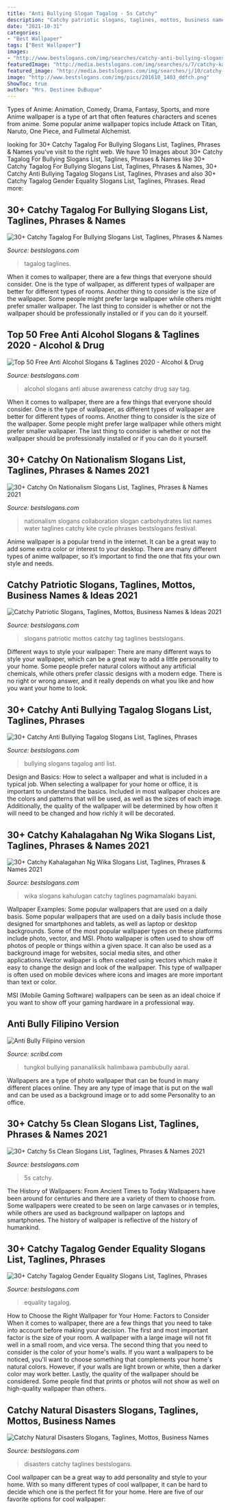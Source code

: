 ```yaml
---
title: "Anti Bullying Slogan Tagalog - 5s Catchy"
description: "Catchy patriotic slogans, taglines, mottos, business names &amp; ideas 2021"
date: "2021-10-31"
categories:
- "Best Wallpaper"
tags: ["Best Wallpaper"]
images:
- "http://www.bestslogans.com/img/searches/catchy-anti-bullying-slogans-tagalog-list-201907_2229.png"
featuredImage: "http://media.bestslogans.com/img/searches/s/7/catchy-kahalagahan-ng-wika-slogans-list-202009_1843.png"
featured_image: "http://media.bestslogans.com/img/searches/j/10/catchy-tagalog-slogans-for-bullying-list-202010_2112.png"
image: "http://www.bestslogans.com/img/pics/201610_1403_ddfch.png"
ShowToc: true
author: "Mrs. Destinee DuBuque"
---
```



Types of Anime: Animation, Comedy, Drama, Fantasy, Sports, and more
Anime wallpaper is a type of art that often features characters and scenes from anime. Some popular anime wallpaper topics include Attack on Titan, Naruto, One Piece, and Fullmetal Alchemist.

	

		
looking for 30+ Catchy Tagalog For Bullying Slogans List, Taglines, Phrases &amp; Names you've visit to the right web. We have 10 Images about 30+ Catchy Tagalog For Bullying Slogans List, Taglines, Phrases &amp; Names like 30+ Catchy Tagalog For Bullying Slogans List, Taglines, Phrases &amp; Names, 30+ Catchy Anti Bullying Tagalog Slogans List, Taglines, Phrases and also 30+ Catchy Tagalog Gender Equality Slogans List, Taglines, Phrases. Read more:
		
    
## 30+ Catchy Tagalog For Bullying Slogans List, Taglines, Phrases &amp; Names

<img loading=lazy src="http://media.bestslogans.com/img/searches/j/10/catchy-tagalog-slogans-for-bullying-list-202010_2112.png" onerror="this.onerror=null;this.src='https://tse2.mm.bing.net/th?id=OIP.YcRjgsybRszZZfsyDIDdyAHaGL&amp;pid=15.1';" alt="30+ Catchy Tagalog For Bullying Slogans List, Taglines, Phrases &amp; Names">

_Source: bestslogans.com_

>tagalog taglines. 

	

When it comes to wallpaper, there are a few things that everyone should consider. One is the type of wallpaper, as different types of wallpaper are better for different types of rooms. Another thing to consider is the size of the wallpaper. Some people might prefer large wallpaper while others might prefer smaller wallpaper. The last thing to consider is whether or not the wallpaper should be professionally installed or if you can do it yourself.

    
## Top 50 Free Anti Alcohol Slogans &amp; Taglines 2020 - Alcohol &amp; Drug

<img loading=lazy src="http://www.bestslogans.com/img/pics/201610_1403_ddfch.png" onerror="this.onerror=null;this.src='https://tse4.mm.bing.net/th?id=OIP.-yMOknn54QdUisaJvg0EoQHaHa&amp;pid=15.1';" alt="Top 50 Free Anti Alcohol Slogans &amp; Taglines 2020 - Alcohol &amp; Drug">

_Source: bestslogans.com_

>alcohol slogans anti abuse awareness catchy drug say tag. 

	

When it comes to wallpaper, there are a few things that everyone should consider. One is the type of wallpaper, as different types of wallpaper are better for different types of rooms. Another thing to consider is the size of the wallpaper. Some people might prefer large wallpaper while others might prefer smaller wallpaper. The last thing to consider is whether or not the wallpaper should be professionally installed or if you can do it yourself.

    
## 30+ Catchy On Nationalism Slogans List, Taglines, Phrases &amp; Names 2021

<img loading=lazy src="http://www.bestslogans.com/img/searches/catchy-slogans-on-nationalism-list-201802_0008.png" onerror="this.onerror=null;this.src='https://tse2.mm.bing.net/th?id=OIP.Hg3lyIjlH8kHPQbv_ZZFowHaGL&amp;pid=15.1';" alt="30+ Catchy On Nationalism Slogans List, Taglines, Phrases &amp; Names 2021">

_Source: bestslogans.com_

>nationalism slogans collaboration slogan carbohydrates list names water taglines catchy kite cycle phrases bestslogans festival. 

	

Anime wallpaper is a popular trend in the internet. It can be a great way to add some extra color or interest to your desktop. There are many different types of anime wallpaper, so it’s important to find the one that fits your own style and needs.

    
## Catchy Patriotic Slogans, Taglines, Mottos, Business Names &amp; Ideas 2021

<img loading=lazy src="http://www.bestslogans.com/img/pics/201708_1346_dgdch.png" onerror="this.onerror=null;this.src='https://tse1.mm.bing.net/th?id=OIP.YSm2f3omaGj8ZAJpU20eDgHaHa&amp;pid=15.1';" alt="Catchy Patriotic Slogans, Taglines, Mottos, Business Names &amp; Ideas 2021">

_Source: bestslogans.com_

>slogans patriotic mottos catchy tag taglines bestslogans. 

	

Different ways to style your wallpaper:
There are many different ways to style your wallpaper, which can be a great way to add a little personality to your home. Some people prefer natural colors without any artificial chemicals, while others prefer classic designs with a modern edge. There is no right or wrong answer, and it really depends on what you like and how you want your home to look.

    
## 30+ Catchy Anti Bullying Tagalog Slogans List, Taglines, Phrases

<img loading=lazy src="http://www.bestslogans.com/img/searches/catchy-anti-bullying-slogans-tagalog-list-201907_2229.png" onerror="this.onerror=null;this.src='https://tse4.mm.bing.net/th?id=OIP.i4iWGIYeA_aW0R-yUGHwaAHaGL&amp;pid=15.1';" alt="30+ Catchy Anti Bullying Tagalog Slogans List, Taglines, Phrases">

_Source: bestslogans.com_

>bullying slogans tagalog anti list. 

	

Design and Basics: How to select a wallpaper and what is included in a typical job.
When selecting a wallpaper for your home or office, it is important to understand the basics. Included in most wallpaper choices are the colors and patterns that will be used, as well as the sizes of each image. Additionally, the quality of the wallpaper will be determined by how often it will need to be changed and how richly it will be decorated.

    
## 30+ Catchy Kahalagahan Ng Wika Slogans List, Taglines, Phrases &amp; Names 2021

<img loading=lazy src="http://media.bestslogans.com/img/searches/s/7/catchy-kahalagahan-ng-wika-slogans-list-202009_1843.png" onerror="this.onerror=null;this.src='https://tse4.mm.bing.net/th?id=OIP.tiWVX1qJtgRDkncdvXJSqQHaGL&amp;pid=15.1';" alt="30+ Catchy Kahalagahan Ng Wika Slogans List, Taglines, Phrases &amp; Names 2021">

_Source: bestslogans.com_

>wika slogans kahulugan catchy taglines pagmamalaki bayani. 

	

Wallpaper Examples: Some popular wallpapers that are used on a daily basis.
Some popular wallpapers that are used on a daily basis include those designed for smartphones and tablets, as well as laptop or desktop backgrounds. Some of the most popular wallpaper types on these platforms include photo, vector, and MSI. 
Photo wallpaper is often used to show off photos of people or things within a given space. It can also be used as a background image for websites, social media sites, and other applications.Vector wallpaper is often created using vectors which make it easy to change the design and look of the wallpaper. This type of wallpaper is often used on mobile devices where icons and images are more important than text or color. 

MSI (Mobile Gaming Software) wallpapers can be seen as an ideal choice if you want to show off your gaming hardware in a professional way.

    
## Anti Bully Filipino Version

<img loading=lazy src="https://imgv2-2-f.scribdassets.com/img/document/213835798/original/cccc4b43f6/1567841511?v=1" onerror="this.onerror=null;this.src='https://tse3.mm.bing.net/th?id=OIP.Bg30tOz_-YEkWfBGLFmDWwHaJ4&amp;pid=15.1';" alt="Anti Bully Filipino version">

_Source: scribd.com_

>tungkol bullying pananaliksik halimbawa pambubully aaral. 

	



Wallpapers are a type of photo wallpaper that can be found in many different places online. They are any type of image that is put on the wall and can be used as a background image or to add some Personality to an office.

    
## 30+ Catchy 5s Clean Slogans List, Taglines, Phrases &amp; Names 2021

<img loading=lazy src="http://www.bestslogans.com/img/searches/catchy-5s-clean-slogans-list-201907_0820.png" onerror="this.onerror=null;this.src='https://tse4.mm.bing.net/th?id=OIP.TDUysK9e_V8FSHjcKdLaWQHaGL&amp;pid=15.1';" alt="30+ Catchy 5s Clean Slogans List, Taglines, Phrases &amp; Names 2021">

_Source: bestslogans.com_

>5s catchy. 

	

The History of Wallpapers: From Ancient Times to Today
Wallpapers have been around for centuries and there are a variety of them to choose from. Some wallpapers were created to be seen on large canvases or in temples, while others are used as background wallpaper on laptops and smartphones. The history of wallpaper is reflective of the history of humankind.

    
## 30+ Catchy Tagalog Gender Equality Slogans List, Taglines, Phrases

<img loading=lazy src="http://www.bestslogans.com/img/searches/catchy-tagalog-gender-equality-slogans-list-201907_0846.png" onerror="this.onerror=null;this.src='https://tse1.mm.bing.net/th?id=OIP.YlCO_BxmwRBGZMFeTlXfGwHaGL&amp;pid=15.1';" alt="30+ Catchy Tagalog Gender Equality Slogans List, Taglines, Phrases">

_Source: bestslogans.com_

>equality tagalog. 

	

How to Choose the Right Wallpaper for Your Home: Factors to Consider
When it comes to wallpaper, there are a few things that you need to take into account before making your decision. The first and most important factor is the size of your room. A wallpaper with a large image will not fit well in a small room, and vice versa. 
The second thing that you need to consider is the color of your home's walls. If you want a wallpapers to be noticed, you'll want to choose something that complements your home's natural colors. However, if your walls are light brown or white, then a darker color may work better. 
Lastly, the quality of the wallpaper should be considered. Some people find that prints or photos will not show as well on high-quality wallpaper than others.

    
## Catchy Natural Disasters Slogans, Taglines, Mottos, Business Names

<img loading=lazy src="http://www.bestslogans.com/img/pics/201711_0952_afegd.png" onerror="this.onerror=null;this.src='https://tse2.mm.bing.net/th?id=OIP.0XTznEqRYrhr4LsA6ESRfgHaHa&amp;pid=15.1';" alt="Catchy Natural Disasters Slogans, Taglines, Mottos, Business Names">

_Source: bestslogans.com_

>disasters catchy taglines bestslogans. 

	

Cool wallpaper can be a great way to add personality and style to your home. With so many different types of cool wallpaper, it can be hard to decide which one is the perfect fit for your home. Here are five of our favorite options for cool wallpaper: 

